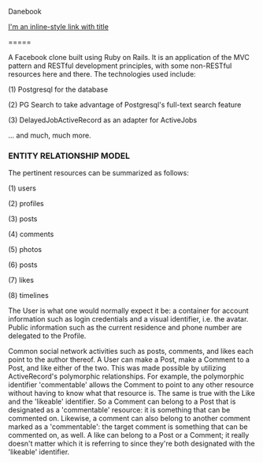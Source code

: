 Danebook


[I'm an inline-style link with title](danebook-app.herokuapp.com "DEMO")


=====

A Facebook clone built using Ruby on Rails. It is an application of the MVC pattern and RESTful development principles, with some non-RESTful resources here and there. The technologies used include:


(1) Postgresql for the database


(2) PG Search to take advantage of Postgresql's full-text search feature


(3) DelayedJobActiveRecord as an adapter for ActiveJobs


... and much, much more.


### ENTITY RELATIONSHIP MODEL ###


The pertinent resources can be summarized as follows:


(1) users


(2) profiles


(3) posts


(4) comments


(5) photos


(6) posts


(7) likes


(8) timelines


The User is what one would normally expect it be: a container for account information such as login credentials and a visual identifier, i.e. the avatar. Public information such as the current residence and phone number are delegated to the Profile.


Common social network activities such as posts, comments, and likes each point to the author thereof. A User can make a Post, make a Comment to a Post, and like either of the two. This was made possible by utilizing ActiveRecord's polymorphic relationships. For example, the polymorphic identifier 'commentable' allows the Comment to point to any other resource without having to know what that resource is. The same is true with the Like and the 'likeable' identifier. So a Comment can belong to a Post that is designated as a 'commentable' resource: it is something that can be commented on. Likewise, a comment can also belong to another comment marked as a 'commentable': the target comment is something that can be commented on, as well. A like can belong to a Post or a Comment; it really doesn't matter which it is referring to since they're both designated with the 'likeable' identifier.
